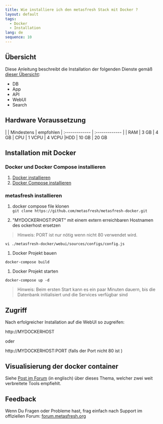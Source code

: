 ```yaml
---
title: Wie installiere ich den metasfresh Stack mit Docker ?
layout: default
tags:
  - Docker
  - Installation
lang: de
sequence: 10
---
```


## Übersicht
Diese Anleitung beschreibt die Installation der folgenden Dienste gemäß [dieser Übersicht](../../howto_collection/Wie_sieht_die_Architektur_aus):
* DB
* App
* API
* WebUI
* Search


## Hardware Voraussetzung

|     | Mindestens      | empfohlen
| :------------- | :------------- |
| RAM | 3 GB       | 4 GB
| CPU | 1 VCPU | 4 VCPU
|HDD | 10 GB | 20 GB

## Installation mit Docker

### Docker und Docker Compose installieren
1. [Docker installieren](https://docs.docker.com/engine/installation/linux/ubuntu/)
1. [Docker Compose installieren](https://docs.docker.com/compose/install/)


### metasfresh installieren

1. docker compose file klonen  
 `git clone https://github.com/metasfresh/metasfresh-docker.git`

1. "MYDOCKERHOST:PORT" mit einem extern erreichbaren Hostnamen des ockerhost ersetzen
 > Hinweis: PORT ist nur nötig wenn nicht 80 verwendet wird.

 `vi ./metasfresh-docker/webui/sources/configs/config.js`

1. Docker Projekt bauen <br>

 `docker-compose build`

1. Docker Projekt starten <br>

 `docker-compose up -d`

 > Hinweis: Beim ersten Start kann es ein paar Minuten dauern, bis die Datenbank initialisiert und die Services verfügbar sind


## Zugriff

Nach erfolgreicher Installation auf die WebUI so zugreifen:

http://MYDOCKERHOST

oder

http://MYDOCKERHOST:PORT  (falls der Port nicht 80 ist )

## Visualisierung der docker container

Siehe [Post im Forum](https://forum.metasfresh.org/t/docker-gui-recommendation) (in englisch) über dieses Thema, welcher zwei weit verbreitete Tools empfiehlt.

## Feedback

Wenn Du Fragen oder Probleme hast, frag einfach nach Support im offiziellen Forum: [forum.metasfresh.org](http://forum.metasfresh.org)
